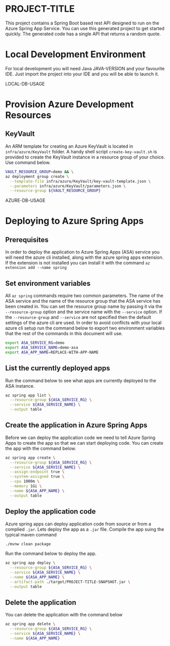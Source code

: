 # PROJECT-TITLE
This project contains a Spring Boot based rest API designed to
run on the Azure Spring App Service. You can use this generated 
project to get started quickly. The generated code has a single
API that returns a random quote. 

# Local Development Environment
For local development you will need Java JAVA-VERSION and your 
favourite IDE. Just import the project into your IDE and you will
be able to launch it.

LOCAL-DB-USAGE

# Provision Azure Development Resources

## KeyVault
An ARM template for creating an Azure KeyVault is located in 
`infra/azure/KeyVault` folder. A handy shell script `create-key-vault.sh`
is provided to create the KeyVault instance in a resource group of your 
choice. Use command below.

```bash
VAULT_RESOURCE_GROUP=demo && \
az deployment group create \
  --template-file infra/azure/KeyVault/key-vault-template.json \
  --parameters infra/azure/KeyVault/parameters.json \
  --resource-group ${VAULT_RESOURCE_GROUP}
```

AZURE-DB-USAGE

# Deploying to Azure Spring Apps

## Prerequisites

In order to deploy the application to Azure Spring Apps (ASA) service
you will need the azure cli installed, along with the azure
spring apps extension. If the extension is not installed
you can install it with the command `az extension add --name spring`


## Set environment variables
All `az spring` commands require two common parameters. The name of
the ASA service and the name of the resource group that the ASA
service has been created in. You can set the resource group name
by passing it via the `--resource-group` option and the service
name with the `--service` option. If the `--resource-group` and
`--service` are not specified then the default settings of the
azure cli are used. In order to avoid conflicts with your local
azure cli setup run the command below to export two environment
variables that the rest of the commands in this document will use.

```bash
export ASA_SERVICE_RG=demo 
export ASA_SERVICE_NAME=demo-asa 
export ASA_APP_NAME=REPLACE-WITH-APP-NAME
```

## List the currently deployed apps

Run the command below to see what apps are currently deployed
to the ASA instance.

```bash
az spring app list \
  --resource-group ${ASA_SERVICE_RG} \
  --service ${ASA_SERVICE_NAME} \
  --output table
```

## Create the application in Azure Spring Apps

Before we can deploy the application code we need to tell Azure Spring Apps
to create the app so that we can start deploying code. You can create the app
with the command below.

```bash
az spring app create \
  --resource-group ${ASA_SERVICE_RG} \
  --service ${ASA_SERVICE_NAME} \
  --assign-endpoint true \
  --system-assigned true \
  --cpu 1000m \
  --memory 1Gi \
  --name ${ASA_APP_NAME} \
  --output table
```

## Deploy the application code

Azure spring apps can deploy application code from source or from a complied
`.jar`. Lets deploy the app as a `.jar` file. Compile the app suing the
typical maven command

```bash
./mvnw clean package
```
Run the command below to deploy the app.
```bash
az spring app deploy \
  --resource-group ${ASA_SERVICE_RG} \
  --service ${ASA_SERVICE_NAME} \
  --name ${ASA_APP_NAME} \
  --artifact-path ./target/PROJECT-TITLE-SNAPSHOT.jar \
  --output table
```

## Delete the application

You can delete the application with the command below

```bash
az spring app delete \
  --resource-group ${ASA_SERVICE_RG} \
  --service ${ASA_SERVICE_NAME} \
  --name ${ASA_APP_NAME} 
```

